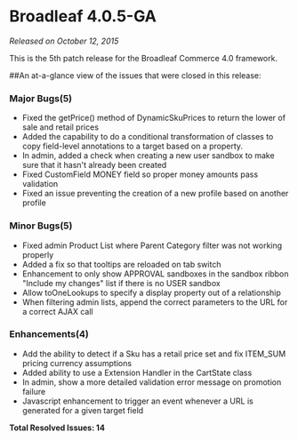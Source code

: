 # Broadleaf 4.0.5-GA

_Released on October 12, 2015_


This is the 5th patch release for the Broadleaf Commerce 4.0 framework.


##An at-a-glance view of the issues that were closed in this release:


### Major Bugs(5)
- Fixed the getPrice() method of DynamicSkuPrices to return the lower of sale and retail prices
- Added the capability to do a conditional transformation of classes to copy field-level annotations to a target based on a property.
- In admin, added a check when creating a new user sandbox to make sure that it hasn't already been created
- Fixed CustomField MONEY field so proper money amounts pass validation
- Fixed an issue preventing the creation of a new profile based on another profile

### Minor Bugs(5)
- Fixed admin Product List where Parent Category filter was not working properly
- Added a fix so that tooltips are reloaded on tab switch
- Enhancement to only show APPROVAL sandboxes in the sandbox ribbon "Include my changes" list if there is no USER sandbox
- Allow toOneLookups to specify a display property out of a relationship
- When filtering admin lists, append the correct parameters to the URL for a correct AJAX call

### Enhancements(4)
- Add the ability to detect if a Sku has a retail price set and fix ITEM_SUM pricing currency assumptions
- Added ability to use a Extension Handler in the CartState class
- In admin, show a more detailed validation error message on promotion failure
- Javascript enhancement to trigger an event whenever a URL is generated for a given target field



**Total Resolved Issues: 14**